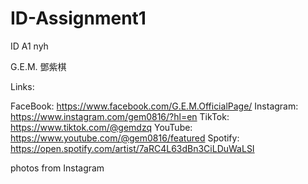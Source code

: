 # ID-Assignment1

ID A1 nyh

G.E.M. 鄧紫棋 

Links:

FaceBook: https://www.facebook.com/G.E.M.OfficialPage/
Instagram: https://www.instagram.com/gem0816/?hl=en
TikTok: https://www.tiktok.com/@gemdzq
YouTube: https://www.youtube.com/@gem0816/featured
Spotify: https://open.spotify.com/artist/7aRC4L63dBn3CiLDuWaLSI

photos from Instagram
